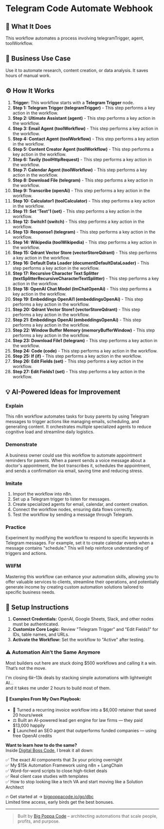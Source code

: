 # Telegram Code Automate Webhook

## 🚀 What It Does
This workflow automates a process involving telegramTrigger, agent, toolWorkflow.

## 💼 Business Use Case
Use it to automate research, content creation, or data analysis. It saves hours of manual work.

## ⚙️ How It Works
1.  **Trigger:** This workflow starts with a **Telegram Trigger** node.
2. **Step 1: Telegram Trigger (telegramTrigger)** - This step performs a key action in the workflow.
3. **Step 2: Ultimate Assistant (agent)** - This step performs a key action in the workflow.
4. **Step 3: Email Agent (toolWorkflow)** - This step performs a key action in the workflow.
5. **Step 4: Contact Agent (toolWorkflow)** - This step performs a key action in the workflow.
6. **Step 5: Content Creator Agent (toolWorkflow)** - This step performs a key action in the workflow.
7. **Step 6: Tavily (toolHttpRequest)** - This step performs a key action in the workflow.
8. **Step 7: Calendar Agent (toolWorkflow)** - This step performs a key action in the workflow.
9. **Step 8: Download File (telegram)** - This step performs a key action in the workflow.
10. **Step 9: Transcribe (openAi)** - This step performs a key action in the workflow.
11. **Step 10: Calculator1 (toolCalculator)** - This step performs a key action in the workflow.
12. **Step 11: Set 'Text'1 (set)** - This step performs a key action in the workflow.
13. **Step 12: Switch1 (switch)** - This step performs a key action in the workflow.
14. **Step 13: Response1 (telegram)** - This step performs a key action in the workflow.
15. **Step 14: Wikipedia (toolWikipedia)** - This step performs a key action in the workflow.
16. **Step 15: Qdrant Vector Store (vectorStoreQdrant)** - This step performs a key action in the workflow.
17. **Step 16: Default Data Loader (documentDefaultDataLoader)** - This step performs a key action in the workflow.
18. **Step 17: Recursive Character Text Splitter (textSplitterRecursiveCharacterTextSplitter)** - This step performs a key action in the workflow.
19. **Step 18: OpenAI Chat Model (lmChatOpenAi)** - This step performs a key action in the workflow.
20. **Step 19: Embeddings OpenAI1 (embeddingsOpenAi)** - This step performs a key action in the workflow.
21. **Step 20: Qdrant Vector Store1 (vectorStoreQdrant)** - This step performs a key action in the workflow.
22. **Step 21: Embeddings OpenAI (embeddingsOpenAi)** - This step performs a key action in the workflow.
23. **Step 22: Window Buffer Memory (memoryBufferWindow)** - This step performs a key action in the workflow.
24. **Step 23: Download File1 (telegram)** - This step performs a key action in the workflow.
25. **Step 24: Code (code)** - This step performs a key action in the workflow.
26. **Step 25: If (if)** - This step performs a key action in the workflow.
27. **Step 26: Edit Fields (set)** - This step performs a key action in the workflow.
28. **Step 27: Edit Fields1 (set)** - This step performs a key action in the workflow.

## 💡 AI-Powered Ideas for Improvement
### Explain
This n8n workflow automates tasks for busy parents by using Telegram messages to trigger actions like managing emails, scheduling, and generating content. It orchestrates multiple specialized agents to reduce cognitive load and streamline daily logistics.

### Demonstrate
A business owner could use this workflow to automate appointment reminders for parents. When a parent sends a voice message about a doctor's appointment, the bot transcribes it, schedules the appointment, and sends a confirmation via email, saving time and reducing stress.

### Imitate
1. Import the workflow into n8n.
2. Set up a Telegram trigger to listen for messages.
3. Create specialized agents for email, calendar, and content creation.
4. Connect the workflow nodes, ensuring data flows correctly.
5. Test the workflow by sending a message through Telegram.

### Practice
Experiment by modifying the workflow to respond to specific keywords in Telegram messages. For example, set it to create calendar events when a message contains "schedule." This will help reinforce understanding of triggers and actions.

### WIIFM
Mastering this workflow can enhance your automation skills, allowing you to offer valuable services to clients, streamline their operations, and potentially generate income by creating custom automation solutions tailored to specific business needs.

## 🔧 Setup Instructions
1. **Connect Credentials:** OpenAI, Google Sheets, Slack, and other nodes must be authenticated.
2. **Customize Core Logic:** Review "Telegram Trigger" and "Edit Fields1" for IDs, table names, and URLs.
3. **Activate the Workflow:** Set the workflow to "Active" after testing.

### ⚠️ Automation Ain’t the Same Anymore

Most builders out here are stuck doing $500 workflows and calling it a win.  
That’s not the move.  

I'm closing $6k–$13k deals by stacking simple automations with lightweight AI...  
and it takes me under 2 hours to build most of them.

#### 🧠 Examples From My Own Playbook:
- 🔁 Turned a recurring invoice workflow into a $6,000 retainer that saved 20 hours/week  
- ⚖️ Built an AI-powered lead gen engine for law firms — they paid $13,000 happily  
- 🚀 Launched an SEO agent that outperforms funded companies — using free OpenAI credits  

**Want to learn how to do the same?**  
Inside [Digital Boss Code](https://bigpoppacode.io/go/dbc), I break it all down:

✅ The exact AI components that 3x your pricing overnight  
✅ My $15k Automation Framework using n8n + LangChain  
✅ Word-for-word scripts to close high-ticket deals  
✅ Real client case studies with templates  
✅ How to stop looking like a tech VA and start moving like a Solution Architect  

🔥 Get started at → [bigpoppacode.io/go/dbc](https://bigpoppacode.io/go/dbc)  
Limited time access, early birds get the best bonuses.

---
> Built by [Big Poppa Code](https://bigpoppacode.io) – architecting automations that scale people, profits, and purpose.
